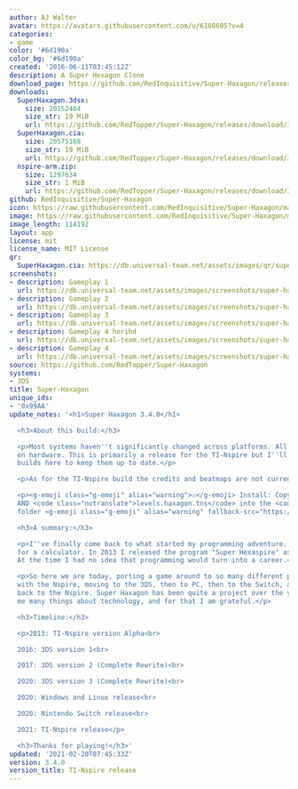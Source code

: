 ```yaml
---
author: AJ Walter
avatar: https://avatars.githubusercontent.com/u/6108605?v=4
categories:
- game
color: '#6d190a'
color_bg: '#6d190a'
created: '2016-06-11T03:45:12Z'
description: A Super Hexagon Clone
download_page: https://github.com/RedInquisitive/Super-Haxagon/releases
downloads:
  SuperHaxagon.3dsx:
    size: 20152404
    size_str: 19 MiB
    url: https://github.com/RedTopper/Super-Haxagon/releases/download/3.4.0/SuperHaxagon.3dsx
  SuperHaxagon.cia:
    size: 20575168
    size_str: 19 MiB
    url: https://github.com/RedTopper/Super-Haxagon/releases/download/3.4.0/SuperHaxagon.cia
  nspire-arm.zip:
    size: 1297634
    size_str: 1 MiB
    url: https://github.com/RedTopper/Super-Haxagon/releases/download/3.4.0/nspire-arm.zip
github: RedInquisitive/Super-Haxagon
icon: https://raw.githubusercontent.com/RedInquisitive/Super-Haxagon/master/media/icon-3ds.png
image: https://raw.githubusercontent.com/RedInquisitive/Super-Haxagon/master/media/banner.png
image_length: 114192
layout: app
license: mit
license_name: MIT License
qr:
  SuperHaxagon.cia: https://db.universal-team.net/assets/images/qr/superhaxagon-cia.png
screenshots:
- description: Gameplay 1
  url: https://db.universal-team.net/assets/images/screenshots/super-haxagon/gameplay-1.png
- description: Gameplay 2
  url: https://db.universal-team.net/assets/images/screenshots/super-haxagon/gameplay-2.png
- description: Gameplay 3
  url: https://db.universal-team.net/assets/images/screenshots/super-haxagon/gameplay-3.png
- description: Gameplay 4 horihd
  url: https://db.universal-team.net/assets/images/screenshots/super-haxagon/gameplay-4-horihd.png
- description: Gameplay 4
  url: https://db.universal-team.net/assets/images/screenshots/super-haxagon/gameplay-4.png
source: https://github.com/RedTopper/Super-Haxagon
systems:
- 3DS
title: Super-Haxagon
unique_ids:
- '0x99AA'
update_notes: '<h1>Super Haxagon 3.4.0</h1>

  <h3>About this build:</h3>

  <p>Most systems haven''t significantly changed across platforms. All have been tested
  on hardware. This is primarily a release for the TI-Nspire but I''ll upload new
  builds here to keep them up to date.</p>

  <p>As for the TI-Nspire build the credits and beatmaps are not currently working.</p>

  <p><g-emoji class="g-emoji" alias="warning">⚠️</g-emoji> Install: Copy <code class="notranslate">haxagon.tns</code>
  AND <code class="notranslate">levels.haxagon.tns</code> into the <code class="notranslate">ndless</code>
  folder <g-emoji class="g-emoji" alias="warning" fallback-src="https://github.githubassets.com/images/icons/emoji/unicode/26a0.png">⚠️</g-emoji></p>

  <h3>A summary:</h3>

  <p>I''ve finally come back to what started my programming adventure. A simple app
  for a calculator. In 2013 I released the program "Super Hexaspire" as an alpha.
  At the time I had no idea that programming would turn into a career.</p>

  <p>So here we are today, porting a game around to so many different platforms. Starting
  with the Nspire, moving to the 3DS, then to PC, then to the Switch, and finally
  back to the Nspire. Super Haxagon has been quite a project over the years and taught
  me many things about technology, and for that I am grateful.</p>

  <h3>Timeline:</h3>

  <p>2013: TI-Nspire version Alpha<br>

  2016: 3DS version 1<br>

  2017: 3DS version 2 (Complete Rewrite)<br>

  2020: 3DS version 3 (Complete Rewrite)<br>

  2020: Windows and Linux release<br>

  2020: Nintendo Switch release<br>

  2021: TI-Nspire release</p>

  <h3>Thanks for playing!</h3>'
updated: '2021-02-20T07:45:33Z'
version: 3.4.0
version_title: TI-Nspire release
---
```


